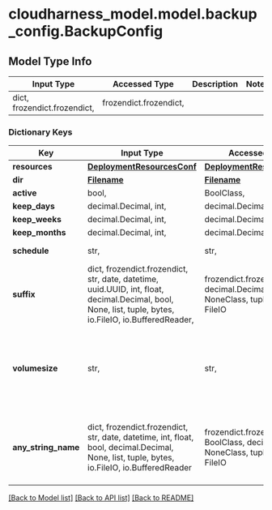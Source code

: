 # cloudharness_model.model.backup_config.BackupConfig

## Model Type Info
Input Type | Accessed Type | Description | Notes
------------ | ------------- | ------------- | -------------
dict, frozendict.frozendict,  | frozendict.frozendict,  |  | 

### Dictionary Keys
Key | Input Type | Accessed Type | Description | Notes
------------ | ------------- | ------------- | ------------- | -------------
**resources** | [**DeploymentResourcesConf**](DeploymentResourcesConf.md) | [**DeploymentResourcesConf**](DeploymentResourcesConf.md) |  | 
**dir** | [**Filename**](Filename.md) | [**Filename**](Filename.md) |  | 
**active** | bool,  | BoolClass,  |  | [optional] 
**keep_days** | decimal.Decimal, int,  | decimal.Decimal,  |  | [optional] 
**keep_weeks** | decimal.Decimal, int,  | decimal.Decimal,  |  | [optional] 
**keep_months** | decimal.Decimal, int,  | decimal.Decimal,  |  | [optional] 
**schedule** | str,  | str,  | Cron expression | [optional] 
**suffix** | dict, frozendict.frozendict, str, date, datetime, uuid.UUID, int, float, decimal.Decimal, bool, None, list, tuple, bytes, io.FileIO, io.BufferedReader,  | frozendict.frozendict, str, decimal.Decimal, BoolClass, NoneClass, tuple, bytes, FileIO | The file suffix added to backup files | [optional] 
**volumesize** | str,  | str,  | The volume size for backups (all backups share the same volume) | [optional] 
**any_string_name** | dict, frozendict.frozendict, str, date, datetime, int, float, bool, decimal.Decimal, None, list, tuple, bytes, io.FileIO, io.BufferedReader | frozendict.frozendict, str, BoolClass, decimal.Decimal, NoneClass, tuple, bytes, FileIO | any string name can be used but the value must be the correct type | [optional]

[[Back to Model list]](../../README.md#documentation-for-models) [[Back to API list]](../../README.md#documentation-for-api-endpoints) [[Back to README]](../../README.md)

